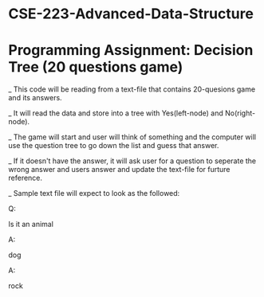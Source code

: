 # CSE-223-Advanced-Data-Structure

# Programming Assignment: Decision Tree (20 questions game)

_ This code will be reading from a text-file that contains 20-quesions game and its answers. 

_ It will read the data and store into a tree with Yes(left-node) and No(right-node). 

_ The game will start and user will think of something and the computer will use the question tree to go down the list and guess that answer. 

_ If it doesn't have the answer, it will ask user for a question to seperate the wrong answer and users answer and update the text-file for furture reference.

_ Sample text file will expect to look as the followed:
  
  Q:
  
  Is it an animal

  A:

  dog

  A:

  rock
